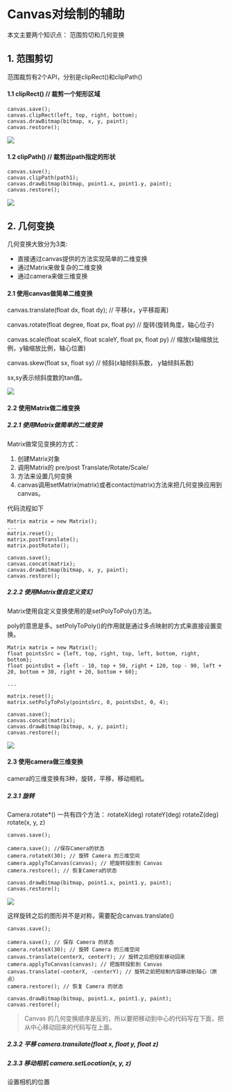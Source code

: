 # Canvas对绘制的辅助
本文主要两个知识点： 范围剪切和几何变换
## 1. 范围剪切
范围裁剪有2个API，分别是clipRect()和clipPath()

#### 1.1 clipRect() // 裁剪一个矩形区域
	
	canvas.save();  
	canvas.clipRect(left, top, right, bottom);  
	canvas.drawBitmap(bitmap, x, y, paint);  
	canvas.restore();   

![](https://ws3.sinaimg.cn/large/52eb2279ly1fig5rzjhx8j21cq0r2aig.jpg)
#### 1.2 clipPath() // 裁剪出path指定的形状

	canvas.save();  
	canvas.clipPath(path1);  
	canvas.drawBitmap(bitmap, point1.x, point1.y, paint);  
	canvas.restore();

![](https://ws3.sinaimg.cn/large/52eb2279ly1fig5sems3tj21920ma7bk.jpg)

## 2. 几何变换
几何变换大致分为3类:

* 直接通过canvas提供的方法实现简单的二维变换
* 通过Matrix来做复杂的二维变换
* 通过camera来做三维变换

#### 2.1 使用canvas做简单二维变换
canvas.translate(float dx, float dy); // 平移(x，y平移距离)

canvas.rotate(float degree, float px, float py) // 旋转(旋转角度，轴心位子)

canvas.scale(float scaleX, float scaleY, float px, float py) // 缩放(x轴缩放比例，y轴缩放比例，轴心位置) 

canvas.skew(float sx, float sy) // 倾斜(x轴倾斜系数， y轴倾斜系数)

sx,sy表示倾斜度数的tan值。

![](https://ws3.sinaimg.cn/large/52eb2279ly1fig5ug5zo7j20pu0d6dl7.jpg)

#### 2.2 使用Matrix做二维变换

##### 2.2.1 使用Matrix做简单的二维变换

Matrix做常见变换的方式：

1. 创建Matrix对象
2. 调用Matrix的 pre/post Translate/Rotate/Scale/
3. 方法来设置几何变换
3. canvas调用setMatrix(matrix)或者contact(matrix)方法来把几何变换应用到canvas。

代码流程如下

	Matrix matrix = new Matrix();
	...
	matrix.reset();  
	matrix.postTranslate();  
	matrix.postRotate();
	
	canvas.save();  
	canvas.concat(matrix);  
	canvas.drawBitmap(bitmap, x, y, paint);  
	canvas.restore();  

##### 2.2.2 使用Matrix做自定义变幻
Matrix使用自定义变换使用的是setPolyToPoly()方法。

poly的意思是多。setPolyToPoly()的作用就是通过多点映射的方式来直接设置变换。

	Matrix matrix = new Matrix();  
	float pointsSrc = {left, top, right, top, left, bottom, right, bottom};  
	float pointsDst = {left - 10, top + 50, right + 120, top - 90, left + 20, bottom + 30, right + 20, bottom + 60};
	
	...
	
	matrix.reset();  
	matrix.setPolyToPoly(pointsSrc, 0, pointsDst, 0, 4);
	
	canvas.save();  
	canvas.concat(matrix);  
	canvas.drawBitmap(bitmap, x, y, paint);  
	canvas.restore(); 

![](https://ws3.sinaimg.cn/large/52eb2279ly1fig5uw4t2jj20q60fcag4.jpg)

#### 2.3 使用camera做三维变换
camera的三维变换有3种，旋转，平移，移动相机。

##### 2.3.1 旋转
Camera.rotate*() 一共有四个方法： rotateX(deg) rotateY(deg) rotateZ(deg) rotate(x, y, z)

	canvas.save();

	camera.save(); //保存Camera的状态
	camera.rotateX(30); // 旋转 Camera 的三维空间  
	camera.applyToCanvas(canvas); // 把旋转投影到 Canvas
	camera.restore(); // 恢复Camera的状态

	canvas.drawBitmap(bitmap, point1.x, point1.y, paint);  
	canvas.restore();  

![](https://ws3.sinaimg.cn/large/52eb2279ly1fig5vam5fij20rq0g0agl.jpg)

这样旋转之后的图形并不是对称，需要配合canvas.translate()

	canvas.save();

	camera.save(); // 保存 Camera 的状态  
	camera.rotateX(30); // 旋转 Camera 的三维空间  
	canvas.translate(centerX, centerY); // 旋转之后把投影移动回来  
	camera.applyToCanvas(canvas); // 把旋转投影到 Canvas  
	canvas.translate(-centerX, -centerY); // 旋转之前把绘制内容移动到轴心（原点）  
	camera.restore(); // 恢复 Camera 的状态
	
	canvas.drawBitmap(bitmap, point1.x, point1.y, paint);  
	canvas.restore();  

> Canvas 的几何变换顺序是反的，所以要把移动到中心的代码写在下面，把从中心移动回来的代码写在上面。

##### 2.3.2 平移 camera.transilate(float x, float y, float z)

##### 2.3.3 移动相机 camera.setLocation(x, y, z)
设置相机的位置

